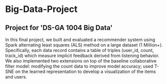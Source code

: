 # Big-Data-Project
## Project for 'DS-GA 1004 Big Data'
In this final project, we built and evaluated a recommender system using Spark alternating least squares (ALS) method on a large dataset (1 Million+). Specifically, each data record contains a table of triples (user_id, count, track_id) which measure implicit feedback derived from listening behavior. We also implemented two extensions on top of the baseline collaborative filter model: modifying the count data to improve model accuracy; used T-SNE on the learned representation to develop a visualization of the items and users.
